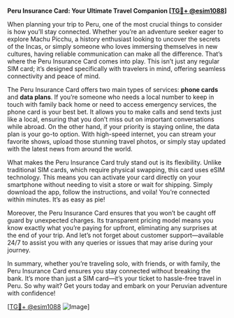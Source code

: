 **Peru Insurance Card: Your Ultimate Travel Companion [[TG💪+ @esim1088](https://t.me/s/esim1088)]**

When planning your trip to Peru, one of the most crucial things to consider is how you’ll stay connected. Whether you’re an adventure seeker eager to explore Machu Picchu, a history enthusiast looking to uncover the secrets of the Incas, or simply someone who loves immersing themselves in new cultures, having reliable communication can make all the difference. That’s where the Peru Insurance Card comes into play. This isn’t just any regular SIM card; it’s designed specifically with travelers in mind, offering seamless connectivity and peace of mind.

The Peru Insurance Card offers two main types of services: **phone cards** and **data plans**. If you’re someone who needs a local number to keep in touch with family back home or need to access emergency services, the phone card is your best bet. It allows you to make calls and send texts just like a local, ensuring that you don’t miss out on important conversations while abroad. On the other hand, if your priority is staying online, the data plan is your go-to option. With high-speed internet, you can stream your favorite shows, upload those stunning travel photos, or simply stay updated with the latest news from around the world.

What makes the Peru Insurance Card truly stand out is its flexibility. Unlike traditional SIM cards, which require physical swapping, this card uses eSIM technology. This means you can activate your card directly on your smartphone without needing to visit a store or wait for shipping. Simply download the app, follow the instructions, and voila! You’re connected within minutes. It’s as easy as pie!

Moreover, the Peru Insurance Card ensures that you won’t be caught off guard by unexpected charges. Its transparent pricing model means you know exactly what you’re paying for upfront, eliminating any surprises at the end of your trip. And let’s not forget about customer support—available 24/7 to assist you with any queries or issues that may arise during your journey.

In summary, whether you’re traveling solo, with friends, or with family, the Peru Insurance Card ensures you stay connected without breaking the bank. It’s more than just a SIM card—it’s your ticket to hassle-free travel in Peru. So why wait? Get yours today and embark on your Peruvian adventure with confidence!

[[TG💪+ @esim1088](https://t.me/s/esim1088) ![Image](https://i.postimg.cc/Y0z9fWf4/image.png)]